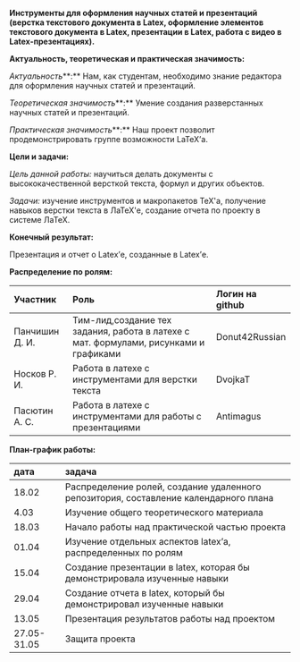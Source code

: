 ﻿
**Инструменты для оформления научных статей и презентаций (верстка текстового документа в Latex, оформление элементов текстового документа в Latex, презентации в Latex, работа с видео в Latex-презентациях).**

**Актуальность, теоретическая и практическая значимость:**

*Актуальность***:**
Нам, как студентам, необходимо знание редактора для оформления научных статей и презентаций.

*Теоретическая значимость***:** 
Умение создания разверстанных научных статей и презентаций. 

*Практическая значимость***:** 
Наш проект позволит продемонстрировать группе возможности LaTeX’а.

**Цели и задачи:**

*Цель данной работы:* научиться делать документы с высококачественной версткой текста, формул и других объектов.

*Задачи:* изучение инструментов и макропакетов ТеХ'а, получение навыков верстки текста в ЛаТеХ'е, создание отчета по проекту в системе ЛаТеХ.

**Конечный результат:**

Презентация и отчет о Latex’е, созданные в Latex’е.

**Распределение по ролям:**

|Участник|Роль|Логин на github|
| :- | :- | :- |
|Панчишин Д. И.|Тим-лид,создание тех задания, работа в латехе с мат. формулами, рисунками и графиками|Donut42Russian|
|Носков Р. И.|Работа в латехе с инструментами для верстки текста|DvojkaT|
|Пасютин А. С.|Работа в латехе с инструментами для работы с презентациями|Antimagus|

**План-график работы:**

|дата|задача|
| :- | :- |
|18.02|Распределение ролей, создание удаленного репозитория, составление календарного плана|
|4.03|Изучение общего теоретического материала|
|18.03|Начало работы над практической частью проекта|
|01.04|Изучение отдельных аспектов latex’а, распределенных по ролям|
|15.04|Создание презентации в latex, которая бы демонстрировала изученные навыки|
|29.04|Создание отчета в latex, который бы демонстрировал изученные навыки|
|13.05|Презентация результатов работы над проектом|
|27.05-31.05|Защита проекта|

